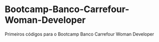 # Bootcamp-Banco-Carrefour-Woman-Developer
Primeiros códigos para o Bootcamp Banco Carrefour Woman Developer
